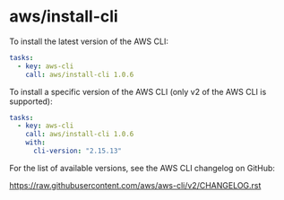 # aws/install-cli

To install the latest version of the AWS CLI:

```yaml
tasks:
  - key: aws-cli
    call: aws/install-cli 1.0.6
```

To install a specific version of the AWS CLI (only v2 of the AWS CLI is supported):

```yaml
tasks:
  - key: aws-cli
    call: aws/install-cli 1.0.6
    with:
      cli-version: "2.15.13"
```

For the list of available versions, see the AWS CLI changelog on GitHub:

https://raw.githubusercontent.com/aws/aws-cli/v2/CHANGELOG.rst
